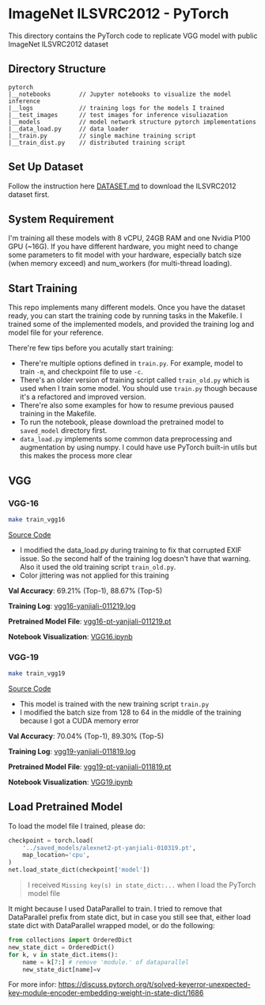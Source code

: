 # ImageNet ILSVRC2012 - PyTorch

This directory contains the PyTorch code to replicate VGG model with public ImageNet ILSVRC2012 dataset

## Directory Structure

```
pytorch
|__notebooks        // Jupyter notebooks to visualize the model inference
|__logs             // training logs for the models I trained
|__test_images      // test images for inference visuliazation
|__models           // model network structure pytorch implementations
|__data_load.py     // data loader
|__train.py         // single machine training script
|__train_dist.py    // distributed training script
```

## Set Up Dataset

Follow the instruction here [DATASET.md](../DATASET.md) to download the ILSVRC2012 dataset first.

## System Requirement

I'm training all these models with 8 vCPU, 24GB RAM and one Nvidia P100 GPU (~16G). If you have different hardware, you might need to change some parameters to fit model with your hardware, especially batch size (when memory exceed) and num_workers (for multi-thread loading).

## Start Training

This repo implements many different models. Once you have the dataset ready, you can start the training code by running tasks in the Makefile. I trained some of the implemented models, and provided the training log and model file for your reference.

There're few tips before you acutally start training:

- There're multiple options defined in `train.py`. For example, model to train `-m`, and checkpoint file to use `-c`.
- There's an older version of training script called `train_old.py` which is used when I train some model. You should use `train.py` though because it's a refactored and improved version.
- There're also some examples for how to resume previous paused training in the Makefile.
- To run the notebook, please download the pretrained model to `saved_model` directory first.
- `data_load.py` implements some common data preprocessing and augmentation by using numpy. I could have use PyTorch built-in utils but this makes the process more clear

## VGG

### VGG-16
```bash
make train_vgg16
```
[Source Code](models/vgg16.py)

- I modified the data_load.py during training to fix that corrupted EXIF issue. So the second half of the training log doesn't have that warning. Also it used the old training script `train_old.py`.
- Color jittering was not applied for this training

**Val Accuracy**: 69.21% (Top-1), 88.67% (Top-5)

**Training Log**: [vgg16-yanjiali-011219.log](logs/vgg16-yanjiali-011219.log)

**Pretrained Model File**: [vgg16-pt-yanjiali-011219.pt](https://drive.google.com/file/d/1774N5eUqXhPvcb2NJg6e3412ddNesGEW/view?usp=sharing)

**Notebook Visualization**: [VGG16.ipynb](notebooks/VGG16.ipynb)

### VGG-19
```bash
make train_vgg19
```
[Source Code](models/vgg19.py)

- This model is trained with the new training script `train.py`
- I modified the batch size from 128 to 64 in the middle of the training because I got a CUDA memory error

**Val Accuracy**: 70.04% (Top-1), 89.30% (Top-5)

**Training Log**: [vgg19-yanjiali-011819.log](logs/vgg19-yanjiali-011819.log)

**Pretrained Model File**: [vgg19-pt-yanjiali-011819.pt](https://drive.google.com/file/d/1cIfy6QuF_b9BMdHORuCkjCsRz3nx2RHG/view?usp=sharing)

**Notebook Visualization**: [VGG19.ipynb](notebooks/VGG19.ipynb)

## Load Pretrained Model

To load the model file I trained, please do:

```python
checkpoint = torch.load(
    '../saved_models/alexnet2-pt-yanjiali-010319.pt',
    map_location='cpu',
)
net.load_state_dict(checkpoint['model'])
```

> I received `Missing key(s) in state_dict:...` when I load the PyTorch model file

It might because I used DataParallel to train. I tried to remove that DataParallel prefix from state dict, but in case you still see that, either load state dict with DataParallel wrapped model, or do the following:
```python
from collections import OrderedDict
new_state_dict = OrderedDict()
for k, v in state_dict.items():
    name = k[7:] # remove 'module.' of dataparallel
    new_state_dict[name]=v
```
For more infor: https://discuss.pytorch.org/t/solved-keyerror-unexpected-key-module-encoder-embedding-weight-in-state-dict/1686